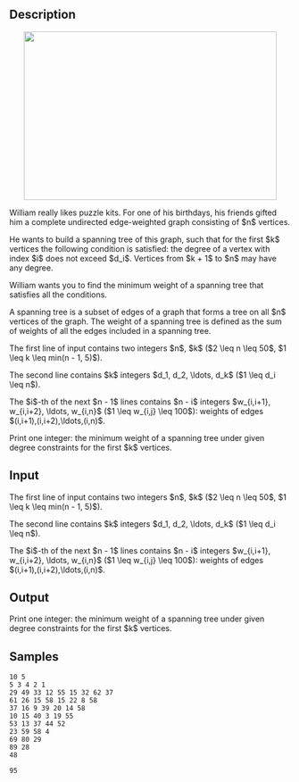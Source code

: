 ## Description

<div><center> <img class="tex-graphics" height="302px" src="./32282/file/dxVC3azr.png" style="max-width: 100.0%;max-height: 100.0%;" width="453px"> </center><p>William really likes puzzle kits. For one of his birthdays, his friends gifted him a complete undirected edge-weighted graph consisting of $n$ vertices.</p><p>He wants to build a spanning tree of this graph, such that for the first $k$ vertices the following condition is satisfied: the degree of a vertex with index $i$ does not exceed $d_i$. Vertices from $k + 1$ to $n$ may have any degree.</p><p>William wants you to find the minimum weight of a spanning tree that satisfies all the conditions.</p><p>A spanning tree is a subset of edges of a graph that forms a tree on all $n$ vertices of the graph. The weight of a spanning tree is defined as the sum of weights of all the edges included in a spanning tree.</p></div><div class="input-specification"><p>The first line of input contains two integers $n$, $k$ ($2 \leq n \leq 50$, $1 \leq k \leq min(n - 1, 5)$).</p><p>The second line contains $k$ integers $d_1, d_2, \ldots, d_k$ ($1 \leq d_i \leq n$). </p><p>The $i$-th of the next $n - 1$ lines contains $n - i$ integers $w_{i,i+1}, w_{i,i+2}, \ldots, w_{i,n}$ ($1 \leq w_{i,j} \leq 100$): weights of edges $(i,i+1),(i,i+2),\ldots,(i,n)$.</p></div><div class="output-specification"><p>Print one integer: the minimum weight of a spanning tree under given degree constraints for the first $k$ vertices. </p></div>

## Input

<p>The first line of input contains two integers $n$, $k$ ($2 \leq n \leq 50$, $1 \leq k \leq min(n - 1, 5)$).</p><p>The second line contains $k$ integers $d_1, d_2, \ldots, d_k$ ($1 \leq d_i \leq n$). </p><p>The $i$-th of the next $n - 1$ lines contains $n - i$ integers $w_{i,i+1}, w_{i,i+2}, \ldots, w_{i,n}$ ($1 \leq w_{i,j} \leq 100$): weights of edges $(i,i+1),(i,i+2),\ldots,(i,n)$.</p>

## Output

<p>Print one integer: the minimum weight of a spanning tree under given degree constraints for the first $k$ vertices. </p>

## Samples

```input1
10 5
5 3 4 2 1
29 49 33 12 55 15 32 62 37
61 26 15 58 15 22 8 58
37 16 9 39 20 14 58
10 15 40 3 19 55
53 13 37 44 52
23 59 58 4
69 80 29
89 28
48
```

```output1
95
```



